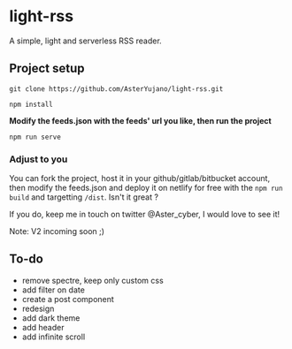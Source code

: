 # light-rss

A simple, light and serverless RSS reader.

## Project setup
```
git clone https://github.com/AsterYujano/light-rss.git
```

```
npm install
```

__Modify the feeds.json with the feeds' url you like, then run the project__

```
npm run serve
```

### Adjust to you

You can fork the project, host it in your github/gitlab/bitbucket account, then modify the feeds.json and deploy it on netlify for free with the `npm run build` and targetting `/dist`. Isn't it great ?

If you do, keep me in touch on twitter @Aster_cyber, I would love to see it!

Note: V2 incoming soon ;)

## To-do

* remove spectre, keep only custom css
* add filter on date
* create a post component
* redesign
* add dark theme
* add header
* add infinite scroll